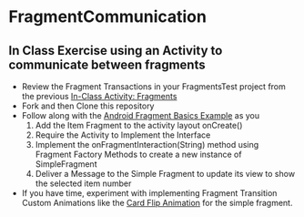 # FragmentCommunication
## In Class Exercise using an Activity to communicate between fragments

* Review the Fragment Transactions in your FragmentsTest project from the previous [In-Class Activity: Fragments](/courses/1163585/assignments/6361577)
* Fork and then Clone this repository
* Follow along with the [Android Fragment Basics Example](http://developer.android.com/training/basics/fragments/communicating.html) as you
    1. Add the Item Fragment to the activity layout onCreate()
    2. Require the Activity to Implement the Interface
    3. Implement the onFragmentInteraction(String) method using Fragment Factory Methods to create a new instance of SimpleFragment    
    4. Deliver a Message to the Simple Fragment to update its view to show the selected item number
* If you have time, experiment with implementing Fragment Transition Custom Animations like the [Card Flip Animation](http://developer.android.com/training/animation/cardflip.html) for the simple fragment.